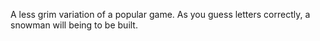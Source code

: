 A less grim variation of a popular game. As you guess letters correctly, a snowman will being to be built. 